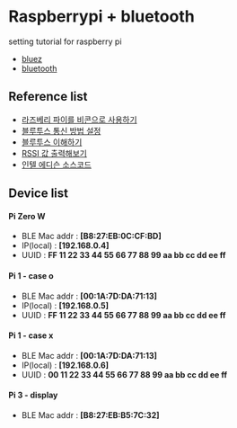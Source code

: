 # Raspberrypi + bluetooth
setting tutorial for raspberry pi

- [bluez](./bluez.md)
- [bluetooth](./bluetooth.md)

## Reference list
- [라즈베리 파이를 비콘으로 사용하기](https://arsviator.blogspot.kr/2016/05/using-raspberry-pi-as-beacon.html)
- [블루투스 통신 방법 설정](https://m.blog.naver.com/PostView.nhn?blogId=heebongkim&logNo=10186891339&proxyReferer=https%3A%2F%2Fwww.google.co.kr%2F)
- [블루투스 이해하기](http://www.hardcopyworld.com/ngine/aduino/index.php/archives/1132)
- [RSSI 값 출력해보기](http://dhoehrmfo.tistory.com/category/%EA%B0%9C%EB%B0%9C/Raspberry-pi)
- [인텔 에디슨 소스코드](https://github.com/glock45/intel-edison-playground)


## Device list
#### Pi Zero W
- BLE Mac addr : **[B8:27:EB:0C:CF:BD]**
- IP(local) : **[192.168.0.4]**
- UUID : **FF 11 22 33 44 55 66 77 88 99 aa bb cc dd ee ff**

#### Pi 1 - case o
- BLE Mac addr : **[00:1A:7D:DA:71:13]**
- IP(local) : **[192.168.0.5]**
- UUID : **FF 11 22 33 44 55 66 77 88 99 aa bb cc dd ee ff**

#### Pi 1 - case x
- BLE Mac addr : **[00:1A:7D:DA:71:13]**
- IP(local) : **[192.168.0.6]**
- UUID : **00 11 22 33 44 55 66 77 88 99 aa bb cc dd ee ff**

#### Pi 3 - display
- BLE Mac addr : **[B8:27:EB:B5:7C:32]**
